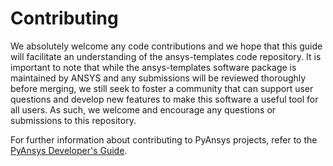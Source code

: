 # Contributing

We absolutely welcome any code contributions and we hope that this
guide will facilitate an understanding of the ansys-templates code
repository. It is important to note that while the ansys-templates software
package is maintained by ANSYS and any submissions will be reviewed
thoroughly before merging, we still seek to foster a community that can
support user questions and develop new features to make this software
a useful tool for all users.  As such, we welcome and encourage any
questions or submissions to this repository.

For further information about contributing to PyAnsys projects,
refer to the [PyAnsys Developer's Guide](https://dev.docs.pyansys.com/).

